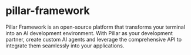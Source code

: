 # pillar-framework
Pillar Framework is an open-source platform that transforms your terminal into an AI development environment. With Pillar as your development partner, create custom AI agents and leverage the comprehensive API to integrate them seamlessly into your applications.
